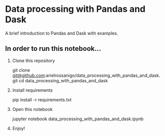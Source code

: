 # Data processing with Pandas and Dask

A brief introduction to Pandas and Dask with examples.

## In order to run this notebook...

1. Clone this repository

    git clone git@github.com:arielrossanigo/data_processing_with_pandas_and_dask.git
    cd data_processing_with_pandas_and_dask

2. Install requirements

    pip install -r requirements.txt

3. Open this notebook

    jupyter notebook data_processing_with_pandas_and_dask.ipynb

4. Enjoy!

